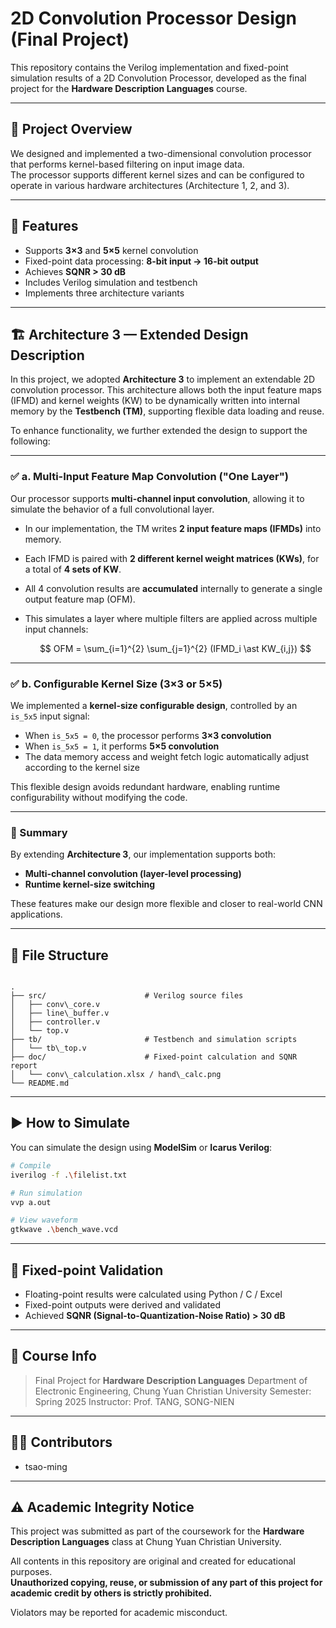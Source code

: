 # 2D Convolution Processor Design (Final Project)

This repository contains the Verilog implementation and fixed-point simulation results of a 2D Convolution Processor, developed as the final project for the **Hardware Description Languages** course.

---

## 🧠 Project Overview

We designed and implemented a two-dimensional convolution processor that performs kernel-based filtering on input image data.  
The processor supports different kernel sizes and can be configured to operate in various hardware architectures (Architecture 1, 2, and 3).

---

## 📌 Features

- Supports **3×3** and **5×5** kernel convolution
- Fixed-point data processing: **8-bit input → 16-bit output**
- Achieves **SQNR > 30 dB**
- Includes Verilog simulation and testbench
- Implements three architecture variants

---

## 🏗️ Architecture 3 — Extended Design Description

In this project, we adopted **Architecture 3** to implement an extendable 2D convolution processor. This architecture allows both the input feature maps (IFMD) and kernel weights (KW) to be dynamically written into internal memory by the **Testbench (TM)**, supporting flexible data loading and reuse.

To enhance functionality, we further extended the design to support the following:

---

### ✅ a. Multi-Input Feature Map Convolution ("One Layer")

Our processor supports **multi-channel input convolution**, allowing it to simulate the behavior of a full convolutional layer.

* In our implementation, the TM writes **2 input feature maps (IFMDs)** into memory.
* Each IFMD is paired with **2 different kernel weight matrices (KWs)**, for a total of **4 sets of KW**.
* All 4 convolution results are **accumulated** internally to generate a single output feature map (OFM).
* This simulates a layer where multiple filters are applied across multiple input channels:

  $$
  OFM = \sum_{i=1}^{2} \sum_{j=1}^{2} (IFMD_i \ast KW_{i,j})
  $$

---

### ✅ b. Configurable Kernel Size (3×3 or 5×5)

We implemented a **kernel-size configurable design**, controlled by an `is_5x5` input signal:

* When `is_5x5 = 0`, the processor performs **3×3 convolution**
* When `is_5x5 = 1`, it performs **5×5 convolution**
* The data memory access and weight fetch logic automatically adjust according to the kernel size

This flexible design avoids redundant hardware, enabling runtime configurability without modifying the code.

---

### 🧠 Summary

By extending **Architecture 3**, our implementation supports both:

* **Multi-channel convolution (layer-level processing)**
* **Runtime kernel-size switching**

These features make our design more flexible and closer to real-world CNN applications.

---

## 📂 File Structure

```

.
├── src/                      # Verilog source files
│   ├── conv\_core.v
│   ├── line\_buffer.v
│   ├── controller.v
│   └── top.v
├── tb/                       # Testbench and simulation scripts
│   └── tb\_top.v
├── doc/                      # Fixed-point calculation and SQNR report
│   └── conv\_calculation.xlsx / hand\_calc.png
└── README.md

````

---

## ▶️ How to Simulate

You can simulate the design using **ModelSim** or **Icarus Verilog**:

```bash
# Compile
iverilog -f .\filelist.txt

# Run simulation
vvp a.out

# View waveform
gtkwave .\bench_wave.vcd
````

---

## 🧪 Fixed-point Validation

* Floating-point results were calculated using Python / C / Excel
* Fixed-point outputs were derived and validated
* Achieved **SQNR (Signal-to-Quantization-Noise Ratio) > 30 dB**

---

## 📘 Course Info

> Final Project for **Hardware Description Languages**
> Department of Electronic Engineering, Chung Yuan Christian University
> Semester: Spring 2025
> Instructor: Prof. TANG, SONG-NIEN

---

## 🧑‍💻 Contributors

* tsao-ming

---

## ⚠️ Academic Integrity Notice

This project was submitted as part of the coursework for the **Hardware Description Languages** class at Chung Yuan Christian University.

All contents in this repository are original and created for educational purposes.  
**Unauthorized copying, reuse, or submission of any part of this project for academic credit by others is strictly prohibited.**

Violators may be reported for academic misconduct.
